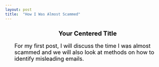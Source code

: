 ```yaml
---
layout: post
title:  "How I Was Almost Scammed"
---
```


<div style="padding-left: 30px; font-size: 18px; color: black;">

<h2 style="text-align: center; font-size: 20px;">Your Centered Title</h2>

For my first post, I will discuss the time I was almost scammed and we will also look at methods on how to identify misleading emails.

</div>
   


